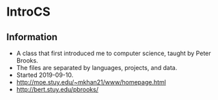 # IntroCS  
## Information  
- A class that first introduced me to computer science, taught by Peter Brooks.  
- The files are separated by languages, projects, and data.  
- Started 2019-09-10.
- http://moe.stuy.edu/~mkhan21/www/homepage.html  
- http://bert.stuy.edu/pbrooks/  
